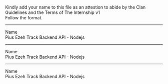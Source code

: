 Kindly add your name to this file as an attestion to abide by the Clan Guidelines and the Terms of The Internship v1
<br/> Follow the format.<br/>
___
Name <br/>
Pius Ezeh
Track
Backend API - Nodejs
___
Name <br/>
Pius Ezeh
Track
Backend API - Nodejs
___
Name <br/>
Pius Ezeh
Track
Backend API - Nodejs
